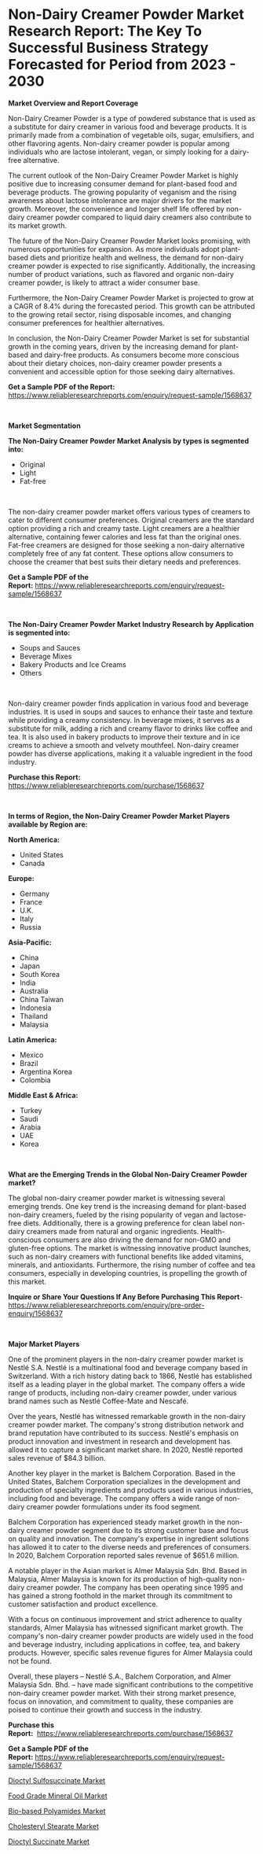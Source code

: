 <p><h1>Non-Dairy Creamer Powder Market Research Report: The Key To Successful Business Strategy Forecasted for Period from 2023 - 2030</h1></p><p><strong>Market Overview and Report Coverage</strong></p>
<p><p>Non-Dairy Creamer Powder is a type of powdered substance that is used as a substitute for dairy creamer in various food and beverage products. It is primarily made from a combination of vegetable oils, sugar, emulsifiers, and other flavoring agents. Non-dairy creamer powder is popular among individuals who are lactose intolerant, vegan, or simply looking for a dairy-free alternative.</p><p>The current outlook of the Non-Dairy Creamer Powder Market is highly positive due to increasing consumer demand for plant-based food and beverage products. The growing popularity of veganism and the rising awareness about lactose intolerance are major drivers for the market growth. Moreover, the convenience and longer shelf life offered by non-dairy creamer powder compared to liquid dairy creamers also contribute to its market growth.</p><p>The future of the Non-Dairy Creamer Powder Market looks promising, with numerous opportunities for expansion. As more individuals adopt plant-based diets and prioritize health and wellness, the demand for non-dairy creamer powder is expected to rise significantly. Additionally, the increasing number of product variations, such as flavored and organic non-dairy creamer powder, is likely to attract a wider consumer base.</p><p>Furthermore, the Non-Dairy Creamer Powder Market is projected to grow at a CAGR of 8.4% during the forecasted period. This growth can be attributed to the growing retail sector, rising disposable incomes, and changing consumer preferences for healthier alternatives.</p><p>In conclusion, the Non-Dairy Creamer Powder Market is set for substantial growth in the coming years, driven by the increasing demand for plant-based and dairy-free products. As consumers become more conscious about their dietary choices, non-dairy creamer powder presents a convenient and accessible option for those seeking dairy alternatives.</p></p>
<p><strong>Get a Sample PDF of the Report:</strong> <a href="https://www.reliableresearchreports.com/enquiry/request-sample/1568637">https://www.reliableresearchreports.com/enquiry/request-sample/1568637</a></p>
<p>&nbsp;</p>
<p><strong>Market Segmentation</strong></p>
<p><strong>The Non-Dairy Creamer Powder Market Analysis by types is segmented into:</strong></p>
<p><ul><li>Original</li><li>Light</li><li>Fat-free</li></ul></p>
<p>&nbsp;</p>
<p><p>The non-dairy creamer powder market offers various types of creamers to cater to different consumer preferences. Original creamers are the standard option providing a rich and creamy taste. Light creamers are a healthier alternative, containing fewer calories and less fat than the original ones. Fat-free creamers are designed for those seeking a non-dairy alternative completely free of any fat content. These options allow consumers to choose the creamer that best suits their dietary needs and preferences.</p></p>
<p><strong>Get a Sample PDF of the Report:</strong>&nbsp;<a href="https://www.reliableresearchreports.com/enquiry/request-sample/1568637">https://www.reliableresearchreports.com/enquiry/request-sample/1568637</a></p>
<p>&nbsp;</p>
<p><strong>The Non-Dairy Creamer Powder Market Industry Research by Application is segmented into:</strong></p>
<p><ul><li>Soups and Sauces</li><li>Beverage Mixes</li><li>Bakery Products and Ice Creams</li><li>Others</li></ul></p>
<p>&nbsp;</p>
<p><p>Non-dairy creamer powder finds application in various food and beverage industries. It is used in soups and sauces to enhance their taste and texture while providing a creamy consistency. In beverage mixes, it serves as a substitute for milk, adding a rich and creamy flavor to drinks like coffee and tea. It is also used in bakery products to improve their texture and in ice creams to achieve a smooth and velvety mouthfeel. Non-dairy creamer powder has diverse applications, making it a valuable ingredient in the food industry.</p></p>
<p><strong>Purchase this Report:</strong>&nbsp; <a href="https://www.reliableresearchreports.com/purchase/1568637">https://www.reliableresearchreports.com/purchase/1568637</a></p>
<p>&nbsp;</p>
<p><strong>In terms of Region, the Non-Dairy Creamer Powder Market Players available by Region are:</strong></p>
<p>
    <p> <strong> North America: </strong>
        <ul>
            <li>United States</li>
            <li>Canada</li>
        </ul>
        </p> 
    <p> <strong> Europe: </strong>
        <ul>
            <li>Germany</li>
            <li>France</li>
            <li>U.K.</li>
            <li>Italy</li>
            <li>Russia</li>
        </ul>
        </p> 
    <p> <strong> Asia-Pacific: </strong>
        <ul>
            <li>China</li>
            <li>Japan</li>
            <li>South Korea</li>
            <li>India</li>
            <li>Australia</li>
            <li>China Taiwan</li>
            <li>Indonesia</li>
            <li>Thailand</li>
            <li>Malaysia</li>
        </ul>
        </p> 
    <p> <strong> Latin America: </strong>
        <ul>
            <li>Mexico</li>
            <li>Brazil</li>
            <li>Argentina Korea</li>
            <li>Colombia</li>
        </ul>
        </p> 
    <p> <strong> Middle East & Africa: </strong>
        <ul>
            <li>Turkey</li>
            <li>Saudi</li>
            <li>Arabia</li>
            <li>UAE</li>
            <li>Korea</li>
        </ul>
    </p>
    </p>
<p>&nbsp;</p>
<p><strong>What are the Emerging Trends in the Global Non-Dairy Creamer Powder market?</strong></p>
<p><p>The global non-dairy creamer powder market is witnessing several emerging trends. One key trend is the increasing demand for plant-based non-dairy creamers, fueled by the rising popularity of vegan and lactose-free diets. Additionally, there is a growing preference for clean label non-dairy creamers made from natural and organic ingredients. Health-conscious consumers are also driving the demand for non-GMO and gluten-free options. The market is witnessing innovative product launches, such as non-dairy creamers with functional benefits like added vitamins, minerals, and antioxidants. Furthermore, the rising number of coffee and tea consumers, especially in developing countries, is propelling the growth of this market.</p></p>
<p><strong>Inquire or Share Your Questions If Any Before Purchasing This Report</strong>- <a href="https://www.reliableresearchreports.com/enquiry/pre-order-enquiry/1568637">https://www.reliableresearchreports.com/enquiry/pre-order-enquiry/1568637</a></p>
<p>&nbsp;</p>
<p><strong>Major Market Players</strong></p>
<p><p>One of the prominent players in the non-dairy creamer powder market is Nestlé S.A. Nestlé is a multinational food and beverage company based in Switzerland. With a rich history dating back to 1866, Nestlé has established itself as a leading player in the global market. The company offers a wide range of products, including non-dairy creamer powder, under various brand names such as Nestlé Coffee-Mate and Nescafé.</p><p>Over the years, Nestlé has witnessed remarkable growth in the non-dairy creamer powder market. The company's strong distribution network and brand reputation have contributed to its success. Nestlé's emphasis on product innovation and investment in research and development has allowed it to capture a significant market share. In 2020, Nestlé reported sales revenue of $84.3 billion.</p><p>Another key player in the market is Balchem Corporation. Based in the United States, Balchem Corporation specializes in the development and production of specialty ingredients and products used in various industries, including food and beverage. The company offers a wide range of non-dairy creamer powder formulations under its food segment.</p><p>Balchem Corporation has experienced steady market growth in the non-dairy creamer powder segment due to its strong customer base and focus on quality and innovation. The company's expertise in ingredient solutions has allowed it to cater to the diverse needs and preferences of consumers. In 2020, Balchem Corporation reported sales revenue of $651.6 million.</p><p>A notable player in the Asian market is Almer Malaysia Sdn. Bhd. Based in Malaysia, Almer Malaysia is known for its production of high-quality non-dairy creamer powder. The company has been operating since 1995 and has gained a strong foothold in the market through its commitment to customer satisfaction and product excellence.</p><p>With a focus on continuous improvement and strict adherence to quality standards, Almer Malaysia has witnessed significant market growth. The company's non-dairy creamer powder products are widely used in the food and beverage industry, including applications in coffee, tea, and bakery products. However, specific sales revenue figures for Almer Malaysia could not be found.</p><p>Overall, these players – Nestlé S.A., Balchem Corporation, and Almer Malaysia Sdn. Bhd. – have made significant contributions to the competitive non-dairy creamer powder market. With their strong market presence, focus on innovation, and commitment to quality, these companies are poised to continue their growth and success in the industry.</p></p>
<p><strong>Purchase this Report:</strong>&nbsp;&nbsp;<a href="https://www.reliableresearchreports.com/purchase/1568637">https://www.reliableresearchreports.com/purchase/1568637</a></p>
<p></p>
<p><strong>Get a Sample PDF of the Report:</strong>&nbsp;<a href="https://www.reliableresearchreports.com/enquiry/request-sample/1568637">https://www.reliableresearchreports.com/enquiry/request-sample/1568637</a></p>
<p><p><a href="https://www.linkedin.com/pulse/decoding-dioctyl-sulfosuccinate-market-deep-dive-latest-trends/">Dioctyl Sulfosuccinate Market</a></p><p><a href="https://medium.com/@jailynpurdy1934/food-grade-mineral-oil-market-size-cagr-trends-2024-2030-b7d0798b84f7">Food Grade Mineral Oil Market</a></p><p><a href="https://medium.com/@germanbraun1929/bio-based-polyamides-market-report-reveals-the-latest-trends-and-growth-opportunities-of-this-14ff2a91d6c9">Bio-based Polyamides Market</a></p><p><a href="https://www.linkedin.com/pulse/cholesteryl-stearate-market-size-2023-2030-global/">Cholesteryl Stearate Market</a></p><p><a href="https://www.linkedin.com/pulse/dioctyl-succinate-market-size-share-global-analysis-report/">Dioctyl Succinate Market</a></p></p>